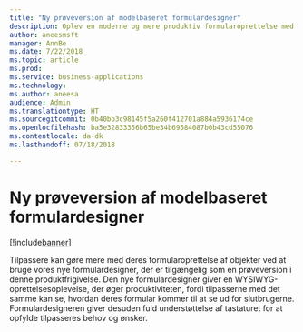 ```yaml
---
title: "Ny prøveversion af modelbaseret formulardesigner"
description: Oplev en moderne og mere produktiv formularoprettelse med vores nye modelbaserede formulardesigner
author: aneesmsft
manager: AnnBe
ms.date: 7/22/2018
ms.topic: article
ms.prod: 
ms.service: business-applications
ms.technology: 
ms.author: aneesa
audience: Admin
ms.translationtype: HT
ms.sourcegitcommit: 0b40bb3c98145f5a260f412701a884a5936174ce
ms.openlocfilehash: ba5e32833356b65be34b69584087b0b43cd55076
ms.contentlocale: da-dk
ms.lasthandoff: 07/18/2018

---
```

# <a name="new-model-driven-form-designer-preview"></a>Ny prøveversion af modelbaseret formulardesigner


[!include[banner](../../includes/banner.md)]

Tilpassere kan gøre mere med deres formularoprettelse af objekter ved at bruge vores nye formulardesigner, der er tilgængelig som en prøveversion i denne produktfrigivelse. Den nye formulardesigner giver en WYSIWYG-oprettelsesoplevelse, der øger produktiviteten, fordi tilpasserne med det samme kan se, hvordan deres formular kommer til at se ud for slutbrugerne. Formulardesigneren giver desuden fuld understøttelse af tastaturet for at opfylde tilpasseres behov og ønsker.

